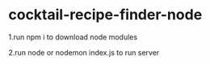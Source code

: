 # cocktail-recipe-finder-node
1.run npm i to download node modules

2.run node or nodemon index.js to run server
